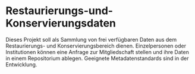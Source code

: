 # Restaurierungs-und-Konservierungsdaten
Dieses Projekt soll als Sammlung von frei verfügbaren Daten aus dem Restaurierungs- und Konservierungsbereich dienen.
Einzelpersonen oder Institutionen können eine Anfrage zur Mitgliedschaft stellen und ihre Daten in einem Repositorium ablegen.
Geeignete Metadatenstandards sind in der Entwicklung.
